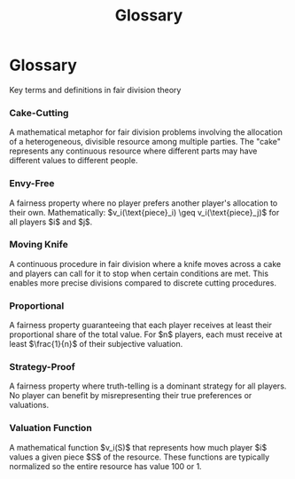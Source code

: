 ﻿---
layout: default
title: Glossary
permalink: /glossary/
---

<div class="page-header">
  <h1 class="page-title">Glossary</h1>
  <p class="page-description">Key terms and definitions in fair division theory</p>
</div>

<div class="terms-grid">

  <div class="term-card">
    <h3 class="term-name">Cake-Cutting</h3>
    <p class="term-definition">
      A mathematical metaphor for fair division problems involving the allocation of a heterogeneous, divisible resource among multiple parties. The "cake" represents any continuous resource where different parts may have different values to different people.
    </p>
  </div>

  <div class="term-card">
    <h3 class="term-name">Envy-Free</h3>
    <p class="term-definition">
      A fairness property where no player prefers another player's allocation to their own. Mathematically: $v_i(\text{piece}_i) \geq v_i(\text{piece}_j)$ for all players $i$ and $j$.
    </p>
  </div>

  <div class="term-card">
    <h3 class="term-name">Moving Knife</h3>
    <p class="term-definition">
      A continuous procedure in fair division where a knife moves across a cake and players can call for it to stop when certain conditions are met. This enables more precise divisions compared to discrete cutting procedures.
    </p>
  </div>

  <div class="term-card">
    <h3 class="term-name">Proportional</h3>
    <p class="term-definition">
      A fairness property guaranteeing that each player receives at least their proportional share of the total value. For $n$ players, each must receive at least $\frac{1}{n}$ of their subjective valuation.
    </p>
  </div>

  <div class="term-card">
    <h3 class="term-name">Strategy-Proof</h3>
    <p class="term-definition">
      A fairness property where truth-telling is a dominant strategy for all players. No player can benefit by misrepresenting their true preferences or valuations.
    </p>
  </div>

  <div class="term-card">
    <h3 class="term-name">Valuation Function</h3>
    <p class="term-definition">
      A mathematical function $v_i(S)$ that represents how much player $i$ values a given piece $S$ of the resource. These functions are typically normalized so the entire resource has value 100 or 1.
    </p>
  </div>

</div>